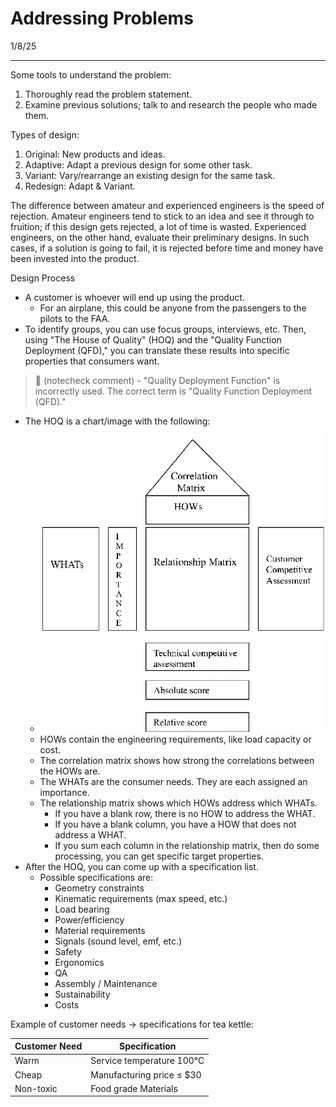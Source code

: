 # Addressing Problems

1/8/25

---

Some tools to understand the problem:
1. Thoroughly read the problem statement.
2. Examine previous solutions; talk to and research the people who made them.

Types of design:
1. Original: New products and ideas.
2. Adaptive: Adapt a previous design for some other task.
3. Variant: Vary/rearrange an existing design for the same task.
4. Redesign: Adapt & Variant.

The difference between amateur and experienced engineers is the speed of rejection. Amateur engineers tend to stick to an idea and see it through to fruition; if this design gets rejected, a lot of time is wasted. Experienced engineers, on the other hand, evaluate their preliminary designs. In such cases, if a solution is going to fail, it is rejected before time and money have been invested into the product.

Design Process

- A customer is whoever will end up using the product. 
	- For an airplane, this could be anyone from the passengers to the pilots to the FAA.
- To identify groups, you can use focus groups, interviews, etc. Then, using "The House of Quality" (HOQ) and the "Quality Function Deployment (QFD)," you can translate these results into specific properties that consumers want.

> 🤖 (notecheck comment) - "Quality Deployment Function" is incorrectly used. The correct term is "Quality Function Deployment (QFD)."

- The HOQ is a chart/image with the following:
	- ![](../../media/Pasted%20image%2020250108091021.webp)
	- HOWs contain the engineering requirements, like load capacity or cost.
	- The correlation matrix shows how strong the correlations between the HOWs are.
	- The WHATs are the consumer needs. They are each assigned an importance.
	- The relationship matrix shows which HOWs address which WHATs.
		- If you have a blank row, there is no HOW to address the WHAT.
		- If you have a blank column, you have a HOW that does not address a WHAT.
		- If you sum each column in the relationship matrix, then do some processing, you can get specific target properties.
- After the HOQ, you can come up with a specification list.
	- Possible specifications are:
		- Geometry constraints
		- Kinematic requirements (max speed, etc.)
		- Load bearing
		- Power/efficiency
		- Material requirements
		- Signals (sound level, emf, etc.)
		- Safety
		- Ergonomics
		- QA
		- Assembly / Maintenance
		- Sustainability
		- Costs

Example of customer needs -> specifications for tea kettle:

| Customer Need | Specification             |
| ------------- | ------------------------- |
| Warm          | Service temperature 100°C |
| Cheap         | Manufacturing price ≤ $30 |
| Non-toxic     | Food grade Materials      |